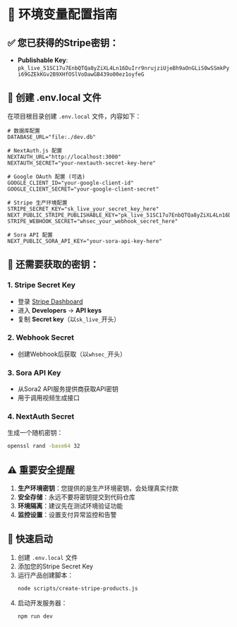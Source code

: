 # 🔧 环境变量配置指南

## ✅ 您已获得的Stripe密钥：
- **Publishable Key**: `pk_live_51SC17u7EnbQTQa8yZiXL4Ln16DuIrr9nrujziUjeBh9aOnGLiS0wSSmkPyi69GZEkKGv2B9XHfOSlVoDawGB439o00ez1oyfeG`

## 📝 创建 .env.local 文件

在项目根目录创建 `.env.local` 文件，内容如下：

```env
# 数据库配置
DATABASE_URL="file:./dev.db"

# NextAuth.js 配置
NEXTAUTH_URL="http://localhost:3000"
NEXTAUTH_SECRET="your-nextauth-secret-key-here"

# Google OAuth 配置 (可选)
GOOGLE_CLIENT_ID="your-google-client-id"
GOOGLE_CLIENT_SECRET="your-google-client-secret"

# Stripe 生产环境配置
STRIPE_SECRET_KEY="sk_live_your_secret_key_here"
NEXT_PUBLIC_STRIPE_PUBLISHABLE_KEY="pk_live_51SC17u7EnbQTQa8yZiXL4Ln16DuIrr9nrujziUjeBh9aOnGLiS0wSSmkPyi69GZEkKGv2B9XHfOSlVoDawGB439o00ez1oyfeG"
STRIPE_WEBHOOK_SECRET="whsec_your_webhook_secret_here"

# Sora API 配置
NEXT_PUBLIC_SORA_API_KEY="your-sora-api-key-here"
```

## 🔑 还需要获取的密钥：

### 1. Stripe Secret Key
- 登录 [Stripe Dashboard](https://dashboard.stripe.com)
- 进入 **Developers** → **API keys**
- 复制 **Secret key**（以`sk_live_`开头）

### 2. Webhook Secret
- 创建Webhook后获取（以`whsec_`开头）

### 3. Sora API Key
- 从Sora2 API服务提供商获取API密钥
- 用于调用视频生成接口

### 4. NextAuth Secret
生成一个随机密钥：
```bash
openssl rand -base64 32
```

## ⚠️ 重要安全提醒

1. **生产环境密钥**：您提供的是生产环境密钥，会处理真实付款
2. **安全存储**：永远不要将密钥提交到代码仓库
3. **环境隔离**：建议先在测试环境验证功能
4. **监控设置**：设置支付异常监控和告警

## 🚀 快速启动

1. 创建 `.env.local` 文件
2. 添加您的Stripe Secret Key
3. 运行产品创建脚本：
   ```bash
   node scripts/create-stripe-products.js
   ```
4. 启动开发服务器：
   ```bash
   npm run dev
   ```

